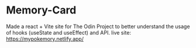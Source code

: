 # Memory-Card
Made a react + Vite site for The Odin Project to better understand the usage of hooks (useState and useEffect) and API.
live site: https://mypokemory.netlify.app/